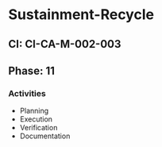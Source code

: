 # Sustainment-Recycle

## CI: CI-CA-M-002-003
## Phase: 11

### Activities
- Planning
- Execution
- Verification
- Documentation

